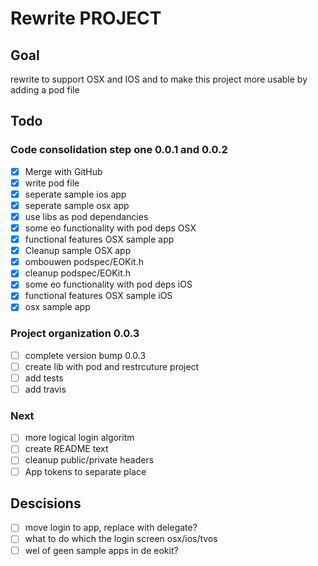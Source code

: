# Rewrite PROJECT

## Goal
rewrite to support OSX and IOS and to make this project more usable by
adding a pod file

## Todo

### Code consolidation step one 0.0.1 and 0.0.2
- [x] Merge with GitHub
- [x] write pod file
- [x] seperate sample ios app
- [x] seperate sample osx app
- [x] use libs as pod dependancies
- [x] some eo functionality with pod deps OSX
- [x] functional features OSX sample app
- [x] Cleanup sample OSX app
- [x] ombouwen podspec/EOKit.h
- [x] cleanup podspec/EOKit.h
- [x] some eo functionality with pod deps iOS
- [x] functional features OSX sample iOS
- [x] osx sample app

### Project organization 0.0.3
- [ ] complete version bump 0.0.3
- [ ] create lib with pod and restrcuture project
- [ ] add tests
- [ ] add travis

### Next
- [ ] more logical login algoritm
- [ ] create README text
- [ ] cleanup public/private headers
- [ ] App tokens to separate place

## Descisions
- [ ] move login to app, replace with delegate?
- [ ] what to do which the login screen osx/ios/tvos
- [ ] wel of geen sample apps in de eokit?
